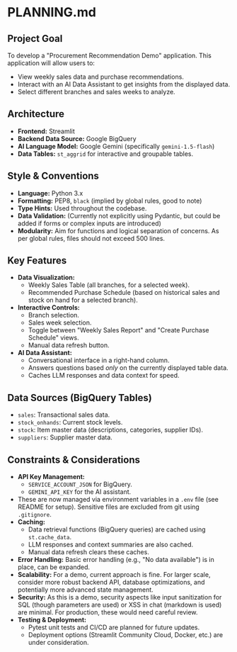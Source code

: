 # PLANNING.md

## Project Goal

To develop a "Procurement Recommendation Demo" application. This application will allow users to:
- View weekly sales data and purchase recommendations.
- Interact with an AI Data Assistant to get insights from the displayed data.
- Select different branches and sales weeks to analyze.

## Architecture

- **Frontend:** Streamlit
- **Backend Data Source:** Google BigQuery
- **AI Language Model:** Google Gemini (specifically `gemini-1.5-flash`)
- **Data Tables:** `st_aggrid` for interactive and groupable tables.

## Style & Conventions

- **Language:** Python 3.x
- **Formatting:** PEP8, `black` (implied by global rules, good to note)
- **Type Hints:** Used throughout the codebase.
- **Data Validation:** (Currently not explicitly using Pydantic, but could be added if forms or complex inputs are introduced)
- **Modularity:** Aim for functions and logical separation of concerns. As per global rules, files should not exceed 500 lines.

## Key Features

- **Data Visualization:**
    - Weekly Sales Table (all branches, for a selected week).
    - Recommended Purchase Schedule (based on historical sales and stock on hand for a selected branch).
- **Interactive Controls:**
    - Branch selection.
    - Sales week selection.
    - Toggle between "Weekly Sales Report" and "Create Purchase Schedule" views.
    - Manual data refresh button.
- **AI Data Assistant:**
    - Conversational interface in a right-hand column.
    - Answers questions based *only* on the currently displayed table data.
    - Caches LLM responses and data context for speed.

## Data Sources (BigQuery Tables)

- `sales`: Transactional sales data.
- `stock_onhands`: Current stock levels.
- `stock`: Item master data (descriptions, categories, supplier IDs).
- `suppliers`: Supplier master data.

## Constraints & Considerations

- **API Key Management:**
    - `SERVICE_ACCOUNT_JSON` for BigQuery.
    - `GEMINI_API_KEY` for the AI assistant.
-   These are now managed via environment variables in a `.env` file (see README for setup). Sensitive files are excluded from git using `.gitignore`.
- **Caching:**
    - Data retrieval functions (BigQuery queries) are cached using `st.cache_data`.
    - LLM responses and context summaries are also cached.
    - Manual data refresh clears these caches.
- **Error Handling:** Basic error handling (e.g., "No data available") is in place, can be expanded.
- **Scalability:** For a demo, current approach is fine. For larger scale, consider more robust backend API, database optimizations, and potentially more advanced state management.
- **Security:** As this is a demo, security aspects like input sanitization for SQL (though parameters are used) or XSS in chat (markdown is used) are minimal. For production, these would need careful review.
- **Testing & Deployment:**
    - Pytest unit tests and CI/CD are planned for future updates.
    - Deployment options (Streamlit Community Cloud, Docker, etc.) are under consideration. 